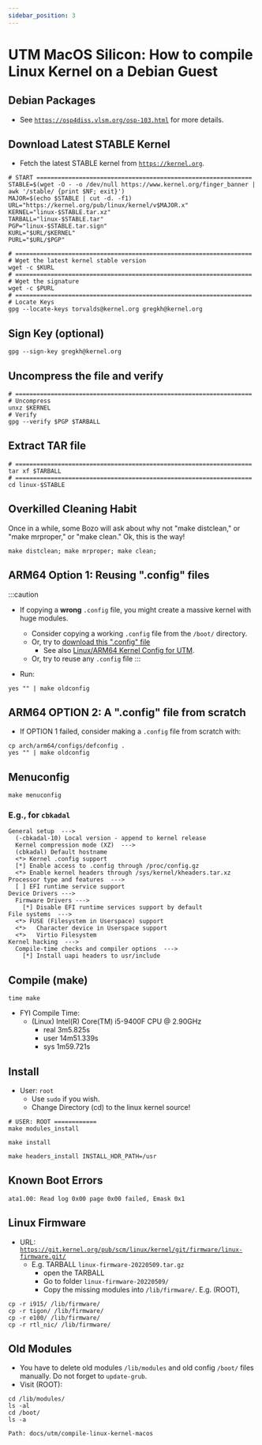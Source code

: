 ```yaml
---
sidebar_position: 3
---
```


# UTM MacOS Silicon: How to compile Linux Kernel on a Debian Guest

## Debian Packages

* See [`https://osp4diss.vlsm.org/osp-103.html`](https://osp4diss.vlsm.org/osp-103.html) for more details.

## Download Latest STABLE Kernel

* Fetch the latest STABLE kernel from [`https://kernel.org`](https://kernel.org).

```
# START =============================================================
STABLE=$(wget -O - -o /dev/null https://www.kernel.org/finger_banner | awk '/stable/ {print $NF; exit}')   
MAJOR=$(echo $STABLE | cut -d. -f1)
URL="https://kernel.org/pub/linux/kernel/v$MAJOR.x"
KERNEL="linux-$STABLE.tar.xz"
TARBALL="linux-$STABLE.tar"
PGP="linux-$STABLE.tar.sign"
KURL="$URL/$KERNEL"
PURL="$URL/$PGP"

# ===================================================================
# Wget the latest kernel stable version
wget -c $KURL
# ===================================================================
# Wget the signature
wget -c $PURL
# ===================================================================
# Locate Keys
gpg --locate-keys torvalds@kernel.org gregkh@kernel.org
```


## Sign Key (optional)

```
gpg --sign-key gregkh@kernel.org
```

## Uncompress the file and verify

```
# ===================================================================
# Uncompress
unxz $KERNEL
# Verify
gpg --verify $PGP $TARBALL
```

## Extract TAR file
```
# ===================================================================
tar xf $TARBALL
# ===================================================================
cd linux-$STABLE
```

## Overkilled Cleaning Habit

Once in a while, some Bozo will ask about why not "make distclean,"
or "make mrproper," or "make clean."
Ok, this is the way! 

```
make distclean; make mrproper; make clean;
```

## ARM64 Option 1: Reusing ".config" files

:::caution
* If copying a **wrong** `.config` file,
  you might create a massive kernel with huge modules.
  * Consider copying a working `.config` file from the `/boot/` directory.
  * Or, try to [download this ".config" file](assets/configs/config-linux-kernel-arm64.txt)
    * See also [Linux/ARM64 Kernel Config for UTM](linux-arm64-config).
  * Or, try to reuse any `.config` file
:::

* Run:
```
yes "" | make oldconfig
```

## ARM64 OPTION 2: A ".config" file from scratch
* If OPTION 1 failed, consider making a `.config` file from scratch with:
```
cp arch/arm64/configs/defconfig .
yes "" | make oldconfig
```

## Menuconfig
```
make menuconfig
```


### E.g., for `cbkadal`
```
General setup  --->
  (-cbkadal-10) Local version - append to kernel release
  Kernel compression mode (XZ)  --->
  (cbkadal) Default hostname
  <*> Kernel .config support
  [*] Enable access to .config through /proc/config.gz
  <*> Enable kernel headers through /sys/kernel/kheaders.tar.xz
Processor type and features  --->
  [ ] EFI runtime service support
Device Drivers --->
  Firmware Drivers --->
    [*] Disable EFI runtime services support by default
File systems  --->
  <*> FUSE (Filesystem in Userspace) support
  <*>   Character device in Userspace support
  <*>   Virtio Filesystem
Kernel hacking  --->
  Compile-time checks and compiler options  --->
    [*] Install uapi headers to usr/include
```


## Compile (make)
```
time make
```

* FYI Compile Time:
  * (Linux) Intel(R) Core(TM) i5-9400F CPU @ 2.90GHz
    * real      3m5.825s
    * user      14m51.339s
    * sys       1m59.721s


## Install
* User: `root`
  * Use `sudo` if you wish.
  * Change Directory (cd) to the linux kernel source!
```
# USER: ROOT ============
make modules_install

make install

make headers_install INSTALL_HDR_PATH=/usr
```


## Known Boot Errors
```
ata1.00: Read log 0x00 page 0x00 failed, Emask 0x1
```


## Linux Firmware
* URL: [`https://git.kernel.org/pub/scm/linux/kernel/git/firmware/linux-firmware.git/`](https://git.kernel.org/pub/scm/linux/kernel/git/firmware/linux-firmware.git)
  * E.g. TARBALL `linux-firmware-20220509.tar.gz`
    * open the TARBALL
    * Go to folder `linux-firmware-20220509/`
    * Copy the missing modules into `/lib/firmware/`. E.g. (ROOT),

```
cp -r i915/ /lib/firmware/
cp -r tigon/ /lib/firmware/
cp -r e100/ /lib/firmware/
cp -r rtl_nic/ /lib/firmware/
```


## Old Modules
* You have to delete old modules `/lib/modules` and old config `/boot/` files manually.
  Do not forget to `update-grub`.
* Visit (ROOT):

```
cd /lib/modules/
ls -al
cd /boot/
ls -a
```

```
Path: docs/utm/compile-linux-kernel-macos
```